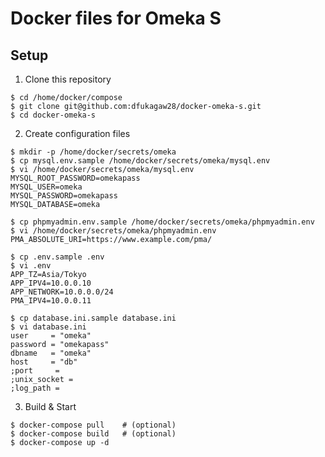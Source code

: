 # Docker files for Omeka S

## Setup

1. Clone this repository

```
$ cd /home/docker/compose
$ git clone git@github.com:dfukagaw28/docker-omeka-s.git
$ cd docker-omeka-s
```

2. Create configuration files

```
$ mkdir -p /home/docker/secrets/omeka
$ cp mysql.env.sample /home/docker/secrets/omeka/mysql.env
$ vi /home/docker/secrets/omeka/mysql.env
MYSQL_ROOT_PASSWORD=omekapass
MYSQL_USER=omeka
MYSQL_PASSWORD=omekapass
MYSQL_DATABASE=omeka
```

```
$ cp phpmyadmin.env.sample /home/docker/secrets/omeka/phpmyadmin.env
$ vi /home/docker/secrets/omeka/phpmyadmin.env
PMA_ABSOLUTE_URI=https://www.example.com/pma/
```

```
$ cp .env.sample .env
$ vi .env
APP_TZ=Asia/Tokyo
APP_IPV4=10.0.0.10
APP_NETWORK=10.0.0.0/24
PMA_IPV4=10.0.0.11
```

```
$ cp database.ini.sample database.ini
$ vi database.ini
user     = "omeka"
password = "omekapass"
dbname   = "omeka"
host     = "db"
;port     =
;unix_socket =
;log_path =
```

3. Build & Start 

```
$ docker-compose pull    # (optional)
$ docker-compose build   # (optional)
$ docker-compose up -d
```
